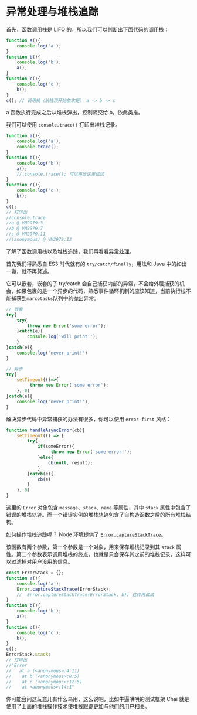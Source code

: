 # 异常处理与堆栈追踪

首先，函数调用栈是 LIFO 的，所以我们可以判断出下面代码的调用栈：

```javascript
function a(){
    console.log('a');
}
function b(){
    console.log('b');
    a();
}
function c(){
    console.log('c');
    b();
}
c(); // 调用栈（从栈顶开始依次是） a -> b -> c
```

a 函数执行完成之后从堆栈弹出，控制流交给 b，依此类推。

我们可以使用 `console.trace()` 打印出堆栈记录。

```javascript
function a(){
    console.log('a');
    console.trace();
}
function b(){
    console.log('b');
    a();
    // console.trace(); 可以再放这里试试
}
function c(){
    console.log('c');
    b();
}
c();
// 打印出
//console.trace
//a @ VM2979:3
//b @ VM2979:7
//c @ VM2979:11
//(anonymous) @ VM2979:13

```

了解了函数调用栈以及堆栈追踪，我们再看看[异常处理](https://www.jianshu.com/p/945502a43eaa)。

首先我们得熟悉自 ES3 时代就有的 `try/catch/finally`，用法和 Java 中的如出一辙，就不再赘述。 

它可以嵌套，嵌套的子 try/catch 会自己捕获内部的异常，不会给外层捕获的机会，如果包裹的是一个异步的代码，熟悉事件循环机制的应该知道，当前执行栈不能捕获到`marcotasks`队列中的抛出异常。

```javascript
// 嵌套
try{
    try{
        throw new Error('some error');
    }catch(e){
        console.log('will print!');
    }
}catch(e){
    console.log('never print!')
}

// 异步
try{
    setTimeout(()=>{
         throw new Error('some error');
    }, 0)
}catch(e){
    console.log('never print!');
}
```

解决异步代码中异常捕获的办法有很多，你可以使用 `error-first` 风格：

```javascript
function handleAsyncError(cb){
    setTimeout(() => {
        try{
            if(someError){
                 throw new Error('some error!');
            }else{
                cb(null, result);
            }
        }catch(e){
            cb(e)
        }
    }, 0)
}
```

这里的 `Error` 对象包含 `message`、`stack`、`name` 等属性，其中 `stack` 属性中包含了错误的堆栈轨迹。而一个错误实例的堆栈轨迹包含了自构造函数之后的所有堆栈结构。

如何操作堆栈追踪呢？ Node 环境提供了 [`Error.captureStackTrace`](https://nodejs.org/api/errors.html#errors_error_capturestacktrace_targetobject_constructoropt)。

该函数有两个参数，第一个参数是一个对象，用来保存堆栈记录到其 `stack` 属性。第二个参数表示调用堆栈的终点，也就是只会保存其之前的堆栈记录，这样可以过滤掉对用户没用的信息。

```javascript
const ErrorStack = {};
function a(){
    console.log('a');
    Error.captureStackTrace(ErrorStack);
    //  Error.captureStackTrace(ErrorStack, b); 这样再试试
}
function b(){
    console.log('b');
    a();
}
function c(){
    console.log('c');
    b();
}
c();
ErrorStack.stack;
// 打印出
//"Error
//   at a (<anonymous>:4:11)
//    at b (<anonymous>:8:5)
//    at c (<anonymous>:12:5)
//    at <anonymous>:14:1"
```

你可能会问这玩意儿有什么鸟用，这么说吧，比如牛逼哄哄的测试框架 Chai 就是使用了上面的[堆栈操作技术使堆栈跟踪更加与他们的用户相关](https://github.com/chaijs/chai/pull/922)。

